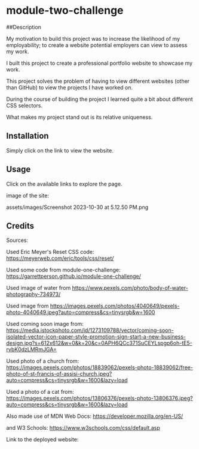 # module-two-challenge

##Description

My motivation to build this project was to increase the likelihood of my employability; to create a website potential employers can view to assess my work. 

I built this project to create a professional portfolio website to showcase my work. 

This project solves the problem of having to view different websites (other than GitHub) to view the projects I have worked on.

During the course of building the project I learned quite a bit about different CSS selectors.

What makes my project stand out is its relative uniqueness.

## Installation

Simply click on the link to view the website.

## Usage

Click on the available links to explore the page. 

image of the site: 

assets/images/Screenshot 2023-10-30 at 5.12.50 PM.png


## Credits

Sources: 

Used Eric Meyer's Reset CSS code: https://meyerweb.com/eric/tools/css/reset/

Used some code from module-one-challenge: https://garrettperson.github.io/module-one-challenge/

Used image of water from https://www.pexels.com/photo/body-of-water-photography-734973/ 

Used image from https://images.pexels.com/photos/4040649/pexels-photo-4040649.jpeg?auto=compress&cs=tinysrgb&w=1600

Used coming soon image from: https://media.istockphoto.com/id/1273109788/vector/coming-soon-isolated-vector-icon-paper-style-promotion-sign-start-a-new-business-design.jpg?s=612x612&w=0&k=20&c=0APH6QCc371SuCEYLspgp6oh-tE5-rvbK0dzLMRmJGA=

Used photo of a church from: https://images.pexels.com/photos/18839062/pexels-photo-18839062/free-photo-of-st-francis-of-assisi-church.jpeg?auto=compress&cs=tinysrgb&w=1600&lazy=load

Used a photo of a cat from: https://images.pexels.com/photos/13806376/pexels-photo-13806376.jpeg?auto=compress&cs=tinysrgb&w=1600&lazy=load


Also made use of MDN Web Docs: https://developer.mozilla.org/en-US/

and W3 Schools: https://www.w3schools.com/css/default.asp


Link to the deployed website:
